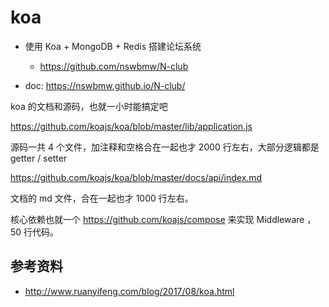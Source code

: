 # koa


- 使用 Koa + MongoDB + Redis 搭建论坛系统
  - https://github.com/nswbmw/N-club

- doc: https://nswbmw.github.io/N-club/




koa 的文档和源码，也就一小时能搞定吧

https://github.com/koajs/koa/blob/master/lib/application.js

源码一共 4 个文件，加注释和空格合在一起也才 2000 行左右，大部分逻辑都是 getter / setter

https://github.com/koajs/koa/blob/master/docs/api/index.md

文档的 md 文件，合在一起也才 1000 行左右。

核心依赖也就一个 https://github.com/koajs/compose 来实现 Middleware ， 50 行代码。



## 参考资料
- http://www.ruanyifeng.com/blog/2017/08/koa.html
